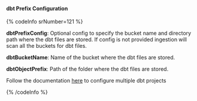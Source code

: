 #### dbt Prefix Configuration

{% codeInfo srNumber=121 %}

**dbtPrefixConfig**: Optional config to specify the bucket name and directory path where the dbt files are stored. If config is not provided ingestion will scan all the buckets for dbt files.

**dbtBucketName**: Name of the bucket where the dbt files are stored.

**dbtObjectPrefix**: Path of the folder where the dbt files are stored.

Follow the documentation [here](/connectors/ingestion/workflows/dbt/setup-multiple-dbt-projects) to configure multiple dbt projects

{% /codeInfo %}